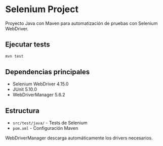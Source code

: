 # Selenium Project

Proyecto Java con Maven para automatización de pruebas con Selenium WebDriver.

## Ejecutar tests
```bash
mvn test
```

## Dependencias principales
- Selenium WebDriver 4.15.0
- JUnit 5.10.0  
- WebDriverManager 5.6.2

## Estructura
- `src/test/java/` - Tests de Selenium
- `pom.xml` - Configuración Maven

WebDriverManager descarga automáticamente los drivers necesarios.
